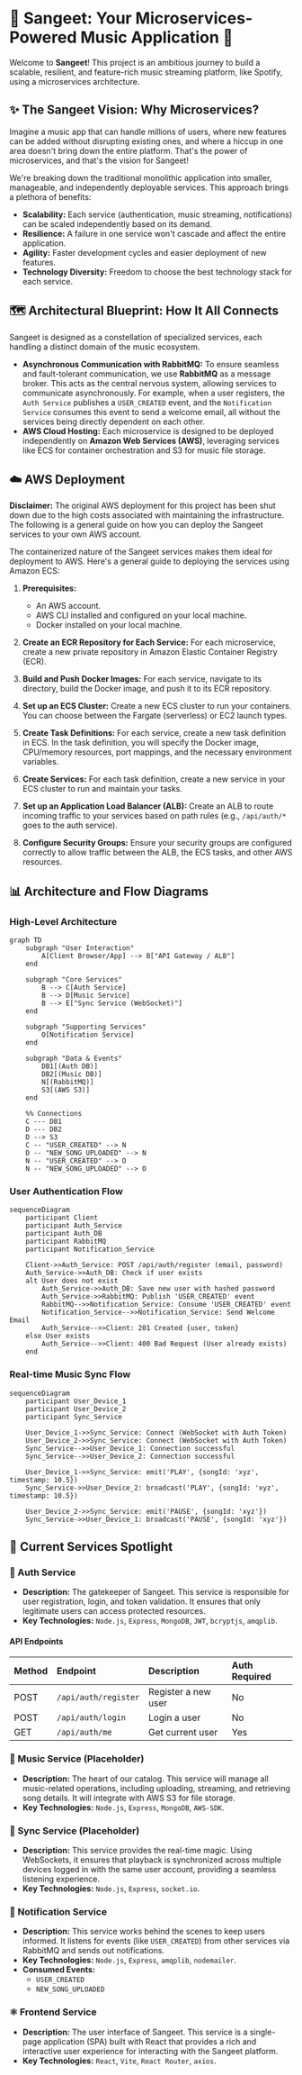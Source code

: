 # 🎵 Sangeet: Your Microservices-Powered Music Application 🎵

Welcome to **Sangeet**! This project is an ambitious journey to build a scalable, resilient, and feature-rich music streaming platform, like Spotify, using a microservices architecture.

## ✨ The Sangeet Vision: Why Microservices?

Imagine a music app that can handle millions of users, where new features can be added without disrupting existing ones, and where a hiccup in one area doesn't bring down the entire platform. That's the power of microservices, and that's the vision for Sangeet!

We're breaking down the traditional monolithic application into smaller, manageable, and independently deployable services. This approach brings a plethora of benefits:

-   **Scalability:** Each service (authentication, music streaming, notifications) can be scaled independently based on its demand.
-   **Resilience:** A failure in one service won't cascade and affect the entire application.
-   **Agility:** Faster development cycles and easier deployment of new features.
-   **Technology Diversity:** Freedom to choose the best technology stack for each service.

## 🗺️ Architectural Blueprint: How It All Connects

Sangeet is designed as a constellation of specialized services, each handling a distinct domain of the music ecosystem.

-   **Asynchronous Communication with RabbitMQ:** To ensure seamless and fault-tolerant communication, we use **RabbitMQ** as a message broker. This acts as the central nervous system, allowing services to communicate asynchronously. For example, when a user registers, the `Auth Service` publishes a `USER_CREATED` event, and the `Notification Service` consumes this event to send a welcome email, all without the services being directly dependent on each other.
-   **AWS Cloud Hosting:** Each microservice is designed to be deployed independently on **Amazon Web Services (AWS)**, leveraging services like ECS for container orchestration and S3 for music file storage.

## ☁️ AWS Deployment

**Disclaimer:** The original AWS deployment for this project has been shut down due to the high costs associated with maintaining the infrastructure. The following is a general guide on how you can deploy the Sangeet services to your own AWS account.

The containerized nature of the Sangeet services makes them ideal for deployment to AWS. Here's a general guide to deploying the services using Amazon ECS:

1.  **Prerequisites:**
    -   An AWS account.
    -   AWS CLI installed and configured on your local machine.
    -   Docker installed on your local machine.

2.  **Create an ECR Repository for Each Service:**
    For each microservice, create a new private repository in Amazon Elastic Container Registry (ECR).

3.  **Build and Push Docker Images:**
    For each service, navigate to its directory, build the Docker image, and push it to its ECR repository.

4.  **Set up an ECS Cluster:**
    Create a new ECS cluster to run your containers. You can choose between the Fargate (serverless) or EC2 launch types.

5.  **Create Task Definitions:**
    For each service, create a new task definition in ECS. In the task definition, you will specify the Docker image, CPU/memory resources, port mappings, and the necessary environment variables.

6.  **Create Services:**
    For each task definition, create a new service in your ECS cluster to run and maintain your tasks.

7.  **Set up an Application Load Balancer (ALB):**
    Create an ALB to route incoming traffic to your services based on path rules (e.g., `/api/auth/*` goes to the auth service).

8.  **Configure Security Groups:**
    Ensure your security groups are configured correctly to allow traffic between the ALB, the ECS tasks, and other AWS resources.

## 📊 Architecture and Flow Diagrams

### High-Level Architecture

```mermaid
graph TD
    subgraph "User Interaction"
        A[Client Browser/App] --> B["API Gateway / ALB"]
    end

    subgraph "Core Services"
        B --> C[Auth Service]
        B --> D[Music Service]
        B --> E["Sync Service (WebSocket)"]
    end

    subgraph "Supporting Services"
        O[Notification Service]
    end

    subgraph "Data & Events"
        DB1[(Auth DB)]
        DB2[(Music DB)]
        N[(RabbitMQ)]
        S3[(AWS S3)]
    end

    %% Connections
    C --- DB1
    D --- DB2
    D --> S3
    C -- "USER_CREATED" --> N
    D -- "NEW_SONG_UPLOADED" --> N
    N -- "USER_CREATED" --> O
    N -- "NEW_SONG_UPLOADED" --> O
```

### User Authentication Flow

```mermaid
sequenceDiagram
    participant Client
    participant Auth_Service
    participant Auth_DB
    participant RabbitMQ
    participant Notification_Service

    Client->>Auth_Service: POST /api/auth/register (email, password)
    Auth_Service->>Auth_DB: Check if user exists
    alt User does not exist
        Auth_Service->>Auth_DB: Save new user with hashed password
        Auth_Service->>RabbitMQ: Publish 'USER_CREATED' event
        RabbitMQ-->>Notification_Service: Consume 'USER_CREATED' event
        Notification_Service-->>Notification_Service: Send Welcome Email
        Auth_Service-->>Client: 201 Created {user, token}
    else User exists
        Auth_Service-->>Client: 400 Bad Request (User already exists)
    end
```

### Real-time Music Sync Flow

```mermaid
sequenceDiagram
    participant User_Device_1
    participant User_Device_2
    participant Sync_Service

    User_Device_1->>Sync_Service: Connect (WebSocket with Auth Token)
    User_Device_2->>Sync_Service: Connect (WebSocket with Auth Token)
    Sync_Service-->>User_Device_1: Connection successful
    Sync_Service-->>User_Device_2: Connection successful

    User_Device_1->>Sync_Service: emit('PLAY', {songId: 'xyz', timestamp: 10.5})
    Sync_Service->>User_Device_2: broadcast('PLAY', {songId: 'xyz', timestamp: 10.5})

    User_Device_2->>Sync_Service: emit('PAUSE', {songId: 'xyz'})
    Sync_Service->>User_Device_1: broadcast('PAUSE', {songId: 'xyz'})
```

## 🌟 Current Services Spotlight

### 🔐 Auth Service
-   **Description:** The gatekeeper of Sangeet. This service is responsible for user registration, login, and token validation. It ensures that only legitimate users can access protected resources.
-   **Key Technologies:** `Node.js`, `Express`, `MongoDB`, `JWT`, `bcryptjs`, `amqplib`.

#### API Endpoints

| Method | Endpoint             | Description          | Auth Required |
| :----- | :------------------- | :------------------- | :------------ |
| POST   | `/api/auth/register` | Register a new user  | No            |
| POST   | `/api/auth/login`    | Login a user         | No            |
| GET    | `/api/auth/me`       | Get current user     | Yes           |

### 🎵 Music Service (Placeholder)
-   **Description:** The heart of our catalog. This service will manage all music-related operations, including uploading, streaming, and retrieving song details. It will integrate with AWS S3 for file storage.
-   **Key Technologies:** `Node.js`, `Express`, `MongoDB`, `AWS-SDK`.

### 🔄 Sync Service (Placeholder)
-   **Description:** This service provides the real-time magic. Using WebSockets, it ensures that playback is synchronized across multiple devices logged in with the same user account, providing a seamless listening experience.
-   **Key Technologies:** `Node.js`, `Express`, `socket.io`.

### 🔔 Notification Service
-   **Description:** This service works behind the scenes to keep users informed. It listens for events (like `USER_CREATED`) from other services via RabbitMQ and sends out notifications.
-   **Key Technologies:** `Node.js`, `Express`, `amqplib`, `nodemailer`.
-   **Consumed Events:**
    -   `USER_CREATED`
    -   `NEW_SONG_UPLOADED`

### ⚛️ Frontend Service
-   **Description:** The user interface of Sangeet. This service is a single-page application (SPA) built with React that provides a rich and interactive user experience for interacting with the Sangeet platform.
-   **Key Technologies:** `React`, `Vite`, `React Router`, `axios`.

